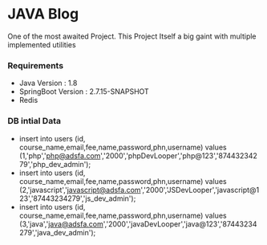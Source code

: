 # JAVA Blog
One of the most awaited Project. This Project Itself a big gaint with multiple implemented utilities

### Requirements
* Java Version : 1.8
* SpringBoot Version : 2.7.15-SNAPSHOT
* Redis

### DB intial Data
* insert into users (id, course_name,email,fee,name,password,phn,username) values (1,'php','php@adsfa.com','2000','phpDevLooper','php@123','87443234279','php_dev_admin');
* insert into users (id, course_name,email,fee,name,password,phn,username) values (2,'javascript','javascript@adsfa.com','2000','JSDevLooper','javascript@123','87443234279','js_dev_admin');
* insert into users (id, course_name,email,fee,name,password,phn,username) values (3,'java','java@adsfa.com','2000','javaDevLooper','java@123','87443234279','java_dev_admin');
